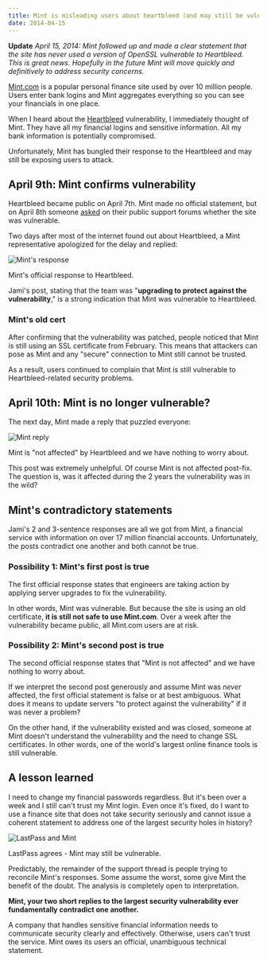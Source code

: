 ```yaml
---
title: Mint is misleading users about heartbleed (and may still be vulnerable)
date: 2014-04-15
---
```


**Update** *April 15, 2014: Mint followed up and made a clear statement that the site has never used a version of OpenSSL vulnerable to Heartbleed.  This is great news.  Hopefully in the future Mint will move quickly and definitively to address security concerns.*

[Mint.com](http://mint.com) is a popular personal finance site used by over 10 million people.  Users enter bank logins and Mint aggregates everything so you can see your financials in one place.

When I heard about the [Heartbleed](http://heartbleed.com) vulnerability, I immediately thought of Mint.  They have all my financial logins and sensitive information.  All my bank information is potentially compromised.

Unfortunately, Mint has bungled their response to the Heartbleed and may still be exposing users to attack.

## April 9th: Mint confirms vulnerability

Heartbleed became public on April 7th.  Mint made no official statement, but on April 8th someone [asked](https://satisfaction.mint.com/mint/topics/is_mint_com_secured_and_recovered_from_the_heartbleed_bug) on their public support forums whether the site was vulnerable.

Two days after most of the internet found out about Heartbleed, a Mint representative apologized for the delay and replied:

![Mint's response](http://i.imgur.com/PQX5PHt.png)
<div class="caption">Mint's official response to Heartbleed.</div>

Jami's post, stating that the team was "**upgrading to protect against the vulnerability**," is a strong indication that Mint was vulnerable to Heartbleed.

### Mint's old cert

After confirming that the vulnerability was patched, people noticed that Mint is still using an SSL certificate from February.  This means that attackers can pose as Mint and any "secure" connection to Mint still cannot be trusted.

As a result, users continued to complain that Mint is still vulnerable to Heartbleed-related security problems.

## April 10th: Mint is no longer vulnerable?

The next day, Mint made a reply that puzzled everyone:

![Mint reply](http://i.imgur.com/Cqufo45.png)

Mint is "not affected" by Heartbleed and we have nothing to worry about.

This post was extremely unhelpful.  Of course Mint is not affected post-fix.  The question is, was it affected during the 2 years the vulnerability was in the wild?

## Mint's contradictory statements

Jami's 2 and 3-sentence responses are all we got from Mint, a financial service with information on over 17 million financial accounts.  Unfortunately, the posts contradict one another and both cannot be true.

### Possibility 1: Mint's first post is true

The first official response states that engineers are taking action by applying server upgrades to fix the vulnerability.

In other words, Mint was vulnerable.  But because the site is using an old certificate, **it is still not safe to use Mint.com**.  Over a week after the vulnerability became public, all Mint.com users are at risk.

### Possibility 2: Mint's second post is true

The second official response states that "Mint is not affected" and we have nothing to worry about.

If we interpret the second post generously and assume Mint was *never* affected, the first official statement is false or at best ambiguous.  What does it means to update servers "to protect against the vulnerability" if it was never a problem?

On the other hand, if the vulnerability existed and was closed, someone at Mint doesn't understand the vulnerability and the need to change SSL certificates.  In other words, one of the world's largest online finance tools is still vulnerable.

## A lesson learned

I need to change my financial passwords regardless.  But it's been over a week and I still can't trust my Mint login.  Even once it's fixed, do I want to use a finance site that does not take security seriously and cannot issue a coherent statement to address one of the largest security holes in history?

![LastPass and Mint](http://i.imgur.com/z2E6wxk.png)
<div class="caption">LastPass agrees - Mint may still be vulnerable.</div>

Predictably, the remainder of the support thread is people trying to reconcile Mint's responses.  Some assume the worst, some give Mint the benefit of the doubt.  The analysis is completely open to interpretation.

**Mint, your two short replies to the largest security vulnerability ever fundamentally contradict one another.**

A company that handles sensitive financial information needs to communicate security clearly and effectively.  Otherwise, users can't trust the service.  Mint owes its users an official, unambiguous technical statement.
